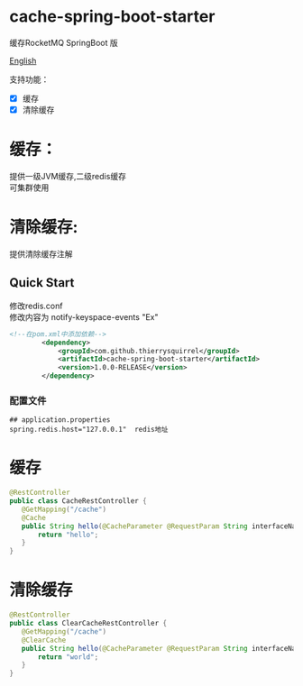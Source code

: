 # cache-spring-boot-starter

缓存RocketMQ   SpringBoot 版

[English](./README.md)

支持功能：
- [x] 缓存  
- [X] 清除缓存  

# 缓存： 
 提供一级JVM缓存,二级redis缓存  
 可集群使用  
 
# 清除缓存:  
 提供清除缓存注解  
 
## Quick Start

  修改redis.conf  
  修改内容为 notify-keyspace-events "Ex"  

```xml
<!--在pom.xml中添加依赖-->
        <dependency>
            <groupId>com.github.thierrysquirrel</groupId>
            <artifactId>cache-spring-boot-starter</artifactId>
            <version>1.0.0-RELEASE</version>
        </dependency>
``` 

 ### 配置文件
 
 ```properties
 ## application.properties
spring.redis.host="127.0.0.1"  redis地址
 ```

# 缓存 

 ```java
@RestController
public class CacheRestController {
    @GetMapping("/cache")
    @Cache
    public String hello(@CacheParameter @RequestParam String interfaceName,@RequestParam String versionNo,@CacheParameter @RequestParam long timeStamp) {
        return "hello";
    }
}
 ```

# 清除缓存

 ```java
@RestController
public class ClearCacheRestController {
    @GetMapping("/cache")
    @ClearCache
    public String hello(@CacheParameter @RequestParam String interfaceName,@RequestParam String versionNo,@CacheParameter @RequestParam long timeStamp) {
        return "world";
    }
}
 ```